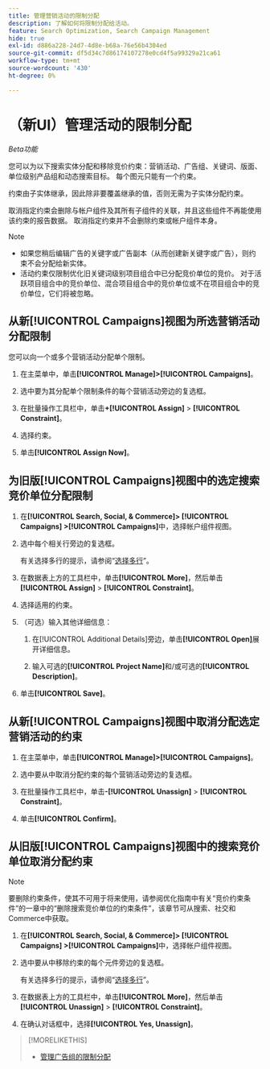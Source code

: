 ```yaml
---
title: 管理营销活动的限制分配
description: 了解如何将限制分配给活动。
feature: Search Optimization, Search Campaign Management
hide: true
exl-id: d886a228-24d7-4d8e-b68a-76e56b4304ed
source-git-commit: df5d34c7d86174107278e0cd4f5a99329a21ca61
workflow-type: tm+mt
source-wordcount: '430'
ht-degree: 0%

---
```


# （新UI）管理活动的限制分配

*Beta功能*

您可以为以下搜索实体分配和移除竞价约束：营销活动、广告组、关键词、版面、单位级别产品组和动态搜索目标。 每个图元只能有一个约束。

约束由子实体继承，因此除非要覆盖继承的值，否则无需为子实体分配约束。

取消指定约束会删除与帐户组件及其所有子组件的关联，并且这些组件不再能使用该约束的报告数据。 取消指定约束并不会删除约束或帐户组件本身。

>[!NOTE]
>
>* 如果您稍后编辑广告的关键字或广告副本（从而创建新关键字或广告），则约束不会分配给新实体。
>* 活动约束仅限制优化旧关键词级别项目组合中已分配竞价单位的竞价。 对于活跃项目组合中的竞价单位、混合项目组合中的竞价单位或不在项目组合中的竞价单位，它们将被忽略。

## 从新[!UICONTROL Campaigns]视图为所选营销活动分配限制

您可以向一个或多个营销活动分配单个限制。

1. 在主菜单中，单击&#x200B;**[!UICONTROL Manage]>[!UICONTROL Campaigns]**。

1. 选中要为其分配单个限制条件的每个营销活动旁边的复选框。

1. 在批量操作工具栏中，单击&#x200B;**+[!UICONTROL Assign]** > **[!UICONTROL Constraint]**。

1. 选择约束。

1. 单击&#x200B;**[!UICONTROL Assign Now]**。

## 为旧版[!UICONTROL Campaigns]视图中的选定搜索竞价单位分配限制

1. 在&#x200B;**[!UICONTROL Search, Social, & Commerce]> [!UICONTROL Campaigns] >[!UICONTROL Campaigns]**&#x200B;中，选择帐户组件视图。

1. 选中每个相关行旁边的复选框。

   有关选择多行的提示，请参阅“[选择多行](/help/search-social-commerce/common-tasks/navigation-editing-selection/multiple-rows-select.md)”。

1. 在数据表上方的工具栏中，单击&#x200B;**[!UICONTROL More]**，然后单击&#x200B;**[!UICONTROL Assign]** > **[!UICONTROL Constraint]**。

1. 选择适用的约束。

1. （可选）输入其他详细信息：

   1. 在[!UICONTROL Additional Details]旁边，单击&#x200B;**[!UICONTROL Open]**&#x200B;展开详细信息。

   1. 输入可选的&#x200B;**[!UICONTROL Project Name]**&#x200B;和/或可选的&#x200B;**[!UICONTROL Description]**。

1. 单击&#x200B;**[!UICONTROL Save]**。

## 从新[!UICONTROL Campaigns]视图中取消分配选定营销活动的约束

1. 在主菜单中，单击&#x200B;**[!UICONTROL Manage]>[!UICONTROL Campaigns]**。

1. 选中要从中取消分配约束的每个营销活动旁边的复选框。

1. 在批量操作工具栏中，单击&#x200B;**-[!UICONTROL Unassign]** > **[!UICONTROL Constraint]**。

1. 单击&#x200B;**[!UICONTROL Confirm]**。

## 从旧版[!UICONTROL Campaigns]视图中的搜索竞价单位取消分配约束

>[!NOTE]
>
>要删除约束条件，使其不可用于将来使用，请参阅优化指南中有关“竞价约束条件”的一章中的“删除搜索竞价单位的约束条件”，该章节可从搜索、社交和Commerce中获取。<!-- verify convention for referencing Optimization Guide here -->

1. 在&#x200B;**[!UICONTROL Search, Social, & Commerce]> [!UICONTROL Campaigns] >[!UICONTROL Campaigns]**&#x200B;中，选择帐户组件视图。

1. 选中要从中移除约束的每个元件旁边的复选框。

   有关选择多行的提示，请参阅“[选择多行](/help/search-social-commerce/common-tasks/navigation-editing-selection/multiple-rows-select.md)”。

1. 在数据表上方的工具栏中，单击&#x200B;**[!UICONTROL More]**，然后单击&#x200B;**[!UICONTROL Unassign]** > **[!UICONTROL Constraint]**。

1. 在确认对话框中，选择&#x200B;**[!UICONTROL Yes, Unassign]**。

>[!MORELIKETHIS]
>
>* [管理广告组的限制分配](/help/search-social-commerce/new-ui/manage/ad-groups/ad-group-constraint-assignments-manage.md)
